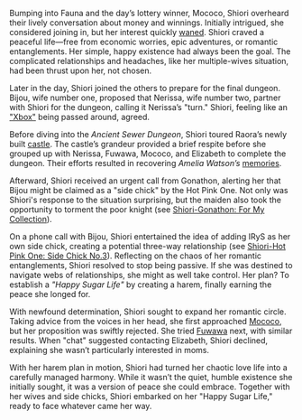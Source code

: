 Bumping into Fauna and the day’s lottery winner, Mococo, Shiori overheard their lively conversation about money and winnings. Initially intrigued, she considered joining in, but her interest quickly [waned](https://www.youtube.com/live/BlDRaNhYZxk?feature=shared\&t=443). Shiori craved a peaceful life—free from economic worries, epic adventures, or romantic entanglements. Her simple, happy existence had always been the goal. The complicated relationships and headaches, like her multiple-wives situation, had been thrust upon her, not chosen.

Later in the day, Shiori joined the others to prepare for the final dungeon. Bijou, wife number one, proposed that Nerissa, wife number two, partner with Shiori for the dungeon, calling it Nerissa’s "turn." Shiori, feeling like an ["Xbox"](https://www.youtube.com/live/BlDRaNhYZxk?feature=shared\&t=1972) being passed around, agreed.

Before diving into the *Ancient Sewer Dungeon*, Shiori toured Raora’s newly built [castle](https://www.youtube.com/live/BlDRaNhYZxk?feature=shared\&t=2112). The castle’s grandeur provided a brief respite before she grouped up with Nerissa, Fuwawa, Mococo, and Elizabeth to complete the dungeon. Their efforts resulted in recovering *Amelia Watson’s* [memories](https://www.youtube.com/live/BlDRaNhYZxk?feature=shared\&t=5872).

Afterward, Shiori received an urgent call from Gonathon, alerting her that Bijou might be claimed as a "side chick" by the Hot Pink One. Not only was Shiori's response to the situation surprising, but the maiden also took the opportunity to torment the poor knight (see [Shiori-Gonathon: For My Collection](#edge:gigi-shiori)).

On a phone call with Bijou, Shiori entertained the idea of adding IRyS as her own side chick, creating a potential three-way relationship (see [Shiori-Hot Pink One: Side Chick No.3](#edge:shiori-irys)). Reflecting on the chaos of her romantic entanglements, Shiori resolved to stop being passive. If she was destined to navigate webs of relationships, she might as well take control. Her plan? To establish a *"Happy Sugar Life"* by creating a harem, finally earning the peace she longed for.

With newfound determination, Shiori sought to expand her romantic circle. Taking advice from the voices in her head, she first approached [Mococo](https://www.youtube.com/live/BlDRaNhYZxk?feature=shared\&t=8479), but her proposition was swiftly rejected. She tried [Fuwawa](https://www.youtube.com/live/BlDRaNhYZxk?feature=shared\&t=8620) next, with similar results. When "chat" suggested contacting Elizabeth, Shiori declined, explaining she wasn’t particularly interested in moms.

With her harem plan in motion, Shiori had turned her chaotic love life into a carefully managed harmony. While it wasn’t the quiet, humble existence she initially sought, it was a version of peace she could embrace. Together with her wives and side chicks, Shiori embarked on her "Happy Sugar Life," ready to face whatever came her way.
